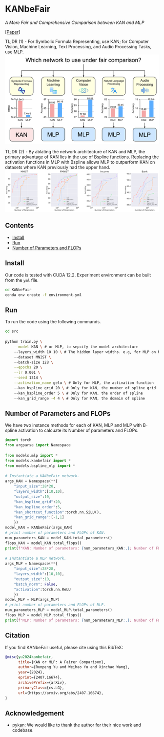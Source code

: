 # KANbeFair

*A More Fair and Comprehensive Comparison between KAN and MLP*

[[Paper](https://arxiv.org/abs/2407.16674)]

TL;DR (1) - For Symbolic Formula Representing, use KAN; for Computer Vision, Machine Learning, Text Processing, and Audio Processing Tasks, use MLP.
![How to Choose between MLP and KAN.](assert/tldr.png)

TL;DR (2) - By ablating the network architecture of KAN and MLP, the primary advantage of KAN lies in the use of Bspline functions. Replacing the activation functions in MLP with Bspline allows MLP to outperform KAN on datasets where KAN previously had the upper hand.
![Architecture ablation.](assert/arch_ablation.png)

## Contents
- [Install](#install)
- [Run](#run)
- [Number of Parameters and FLOPs](#number_of_parameters_and_flops)

## Install
Our code is tested with CUDA 12.2. Experiment environment can be built from the `yml` file.
```sh
cd KANbeFair
conda env create -f environment.yml
```

## Run
To run the code using the following commands.
```sh
cd src

python train.py \
    --model KAN \ # or MLP, to sepcify the model architecture
    --layers_width 10 10 \ # The hidden layer widths. e.g, for MLP on MNIST, this leads to a model with Linear(28*28,10) -> Linear(10,10) -> Linear(10,10); for KAN on MNIST, this leads to kan.KAN(width = (28*28,10,10,10))
    --dataset MNIST \ 
    --batch-size 128 \
    --epochs 20 \
    --lr 0.001 \
    --seed 1314 \
    --activation_name gelu \ # Only for MLP, the activation function
    --kan_bspline_grid 20 \ # Only for KAN, the number of spline grid
    --kan_bspline_order 5 \ # Only for KAN, the order of spline
    --kan_grid_range -4 4 \ # Only for KAN, the domain of spline
```
## Number of Parameters and FLOPs
We have two instance methods for each of KAN, MLP and MLP with B-spline activation to calcuate its Number of parameters and FLOPs.

```python
import torch
from argparse import Namespace

from models.mlp import *
from models.kanbefair import *
from models.bspline_mlp import *

# Instantiate a KANbeFair network.
args_KAN = Namespace(**{
    "input_size":28*28,
    "layers_width":[10,10],
    "output_size":10,
    "kan_bspline_grid":20,
    "kan_bspline_order":5,
    "kan_shortcut_function":torch.nn.SiLU(),
    "kan_grid_range":[-1,1]
    })
model_KAN = KANbeFair(args_KAN)
# print number of parameters and FLOPs of KAN.
num_parameters_KAN = model_KAN.total_parameters()
flops_KAN = model_KAN.total_flops()
print(f"KAN: Number of parameters: {num_parameters_KAN:,}; Number of FLOPs: {flops_KAN:,}")

# Instantiate a MLP network.
args_MLP = Namespace(**{
    "input_size":28*28,
    "layers_width":[10,10],
    "output_size":10,
    "batch_norm": False,
    "activation":torch.nn.ReLU
    })
model_MLP = MLP(args_MLP)
# print number of parameters and FLOPs of MLP.
num_parameters_MLP = model_MLP.total_parameters()
flops_MLP = model_MLP.total_flops()
print(f"MLP: Number of parameters: {num_parameters_MLP:,}; Number of FLOPs: {flops_MLP:,}")
```

## Citation

If you find KANbeFair useful, please cite using this BibTeX:
```bibtex
@misc{yu2024kanbefair,
      title={KAN or MLP: A Fairer Comparison}, 
      author={Runpeng Yu and Weihao Yu and Xinchao Wang},
      year={2024},
      eprint={2407.16674},
      archivePrefix={arXiv},
      primaryClass={cs.LG},
      url={https://arxiv.org/abs/2407.16674}, 
}
```

## Acknowledgement

- [pykan](https://github.com/KindXiaoming/pykan/tree/master): We would like to thank the author for their nice work and codebase.
